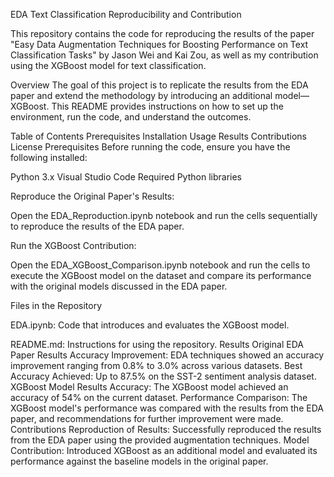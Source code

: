 EDA Text Classification Reproducibility and Contribution

This repository contains the code for reproducing the results of the paper "Easy Data Augmentation Techniques for Boosting Performance on Text Classification Tasks" by Jason Wei and Kai Zou, as well as my contribution using the XGBoost model for text classification.

Overview
The goal of this project is to replicate the results from the EDA paper and extend the methodology by introducing an additional model—XGBoost. This README provides instructions on how to set up the environment, run the code, and understand the outcomes.

Table of Contents
Prerequisites
Installation
Usage
Results
Contributions
License
Prerequisites
Before running the code, ensure you have the following installed:

Python 3.x
Visual Studio Code
Required Python libraries

Reproduce the Original Paper's Results:

Open the EDA_Reproduction.ipynb notebook and run the cells sequentially to reproduce the results of the EDA paper.

Run the XGBoost Contribution:

Open the EDA_XGBoost_Comparison.ipynb notebook and run the cells to execute the XGBoost model on the dataset and compare its performance with the original models discussed in the EDA paper.

Files in the Repository

EDA.ipynb: Code that introduces and evaluates the XGBoost model.

README.md: Instructions for using the repository.
Results
Original EDA Paper Results
Accuracy Improvement: EDA techniques showed an accuracy improvement ranging from 0.8% to 3.0% across various datasets.
Best Accuracy Achieved: Up to 87.5% on the SST-2 sentiment analysis dataset.
XGBoost Model Results
Accuracy: The XGBoost model achieved an accuracy of 54% on the current dataset.
Performance Comparison: The XGBoost model's performance was compared with the results from the EDA paper, and recommendations for further improvement were made.
Contributions
Reproduction of Results: Successfully reproduced the results from the EDA paper using the provided augmentation techniques.
Model Contribution: Introduced XGBoost as an additional model and evaluated its performance against the baseline models in the original paper.

